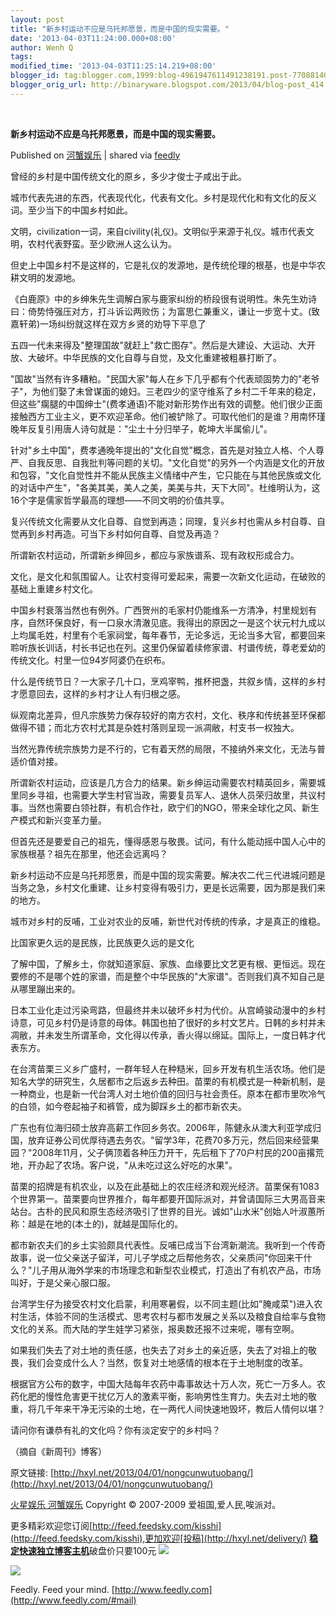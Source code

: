 ```yaml
---
layout: post
title: "新乡村运动不应是乌托邦愿景，而是中国的现实需要。"
date: '2013-04-03T11:24:00.000+08:00'
author: Wenh Q
tags:
modified_time: '2013-04-03T11:25:14.219+08:00'
blogger_id: tag:blogger.com,1999:blog-4961947611491238191.post-7708814001507828383
blogger_orig_url: http://binaryware.blogspot.com/2013/04/blog-post_414.html
---
```



  

**新乡村运动不应是乌托邦愿景，而是中国的现实需要。**

Published on [河蟹娱乐](http://hxyl.net/2013/04/01/nongcunwutuobang/) |
shared via [feedly](http://www.feedly.com)

曾经的乡村是中国传统文化的原乡，多少才俊士子咸出于此。

城市代表先进的东西，代表现代化，代表有文化。乡村是现代化和有文化的反义词。至少当下的中国乡村如此。

文明，civilization一词，来自civility(礼仪)。文明似乎来源于礼仪。城市代表文明，农村代表野蛮。至少欧洲人这么认为。

但史上中国乡村不是这样的，它是礼仪的发源地，是传统伦理的根基，也是中华农耕文明的发源地。

《白鹿原》中的乡绅朱先生调解白家与鹿家纠纷的桥段很有说明性。朱先生劝诗曰：倚势恃强压对方，打斗诉讼两败伤；为富思仁兼重义，谦让一步宽十丈。(致嘉轩弟)一场纠纷就这样在双方乡贤的劝导下平息了

五四一代未来得及"整理国故"就赶上"救亡图存"。然后是大建设、大运动、大开放、大破坏。中华民族的文化自尊与自觉，及文化重建被粗暴打断了。

"国故"当然有许多糟粕。"民国大家"每人在乡下几乎都有个代表顽固势力的"老爷子"，为他们娶了未曾谋面的媳妇。三老四少的坚守维系了乡村二千年来的稳定，但这些"瘸腿的中国绅士"(费孝通语)不能对新形势作出有效的调整。他们很少正面接触西方工业主义，更不欢迎革命。他们被铲除了。可取代他们的是谁？用南怀瑾晚年反复引用唐人诗句就是："尘土十分归举子，乾坤大半属偷儿"。

针对"乡土中国"，费孝通晚年提出的"文化自觉"概念，首先是对独立人格、个人尊严、自我反思、自我批判等问题的关切。"文化自觉"的另外一个内涵是文化的开放和包容，"文化自觉性并不能从民族主义情绪中产生，它只能在与其他民族或文化的对话中产生"，"各美其美，美人之美，美美与共，天下大同"。杜维明认为，这16个字是儒家哲学最高的理想——不同文明的价值共享。

复兴传统文化需要从文化自尊、自觉到再造；同理，复兴乡村也需从乡村自尊、自觉再到乡村再造。可当下乡村如何自尊、自觉及再造？

所谓新农村运动，所谓新乡绅回乡，都应与家族谱系、现有政权形成合力。

文化，是文化和氛围留人。让农村变得可爱起来，需要一次新文化运动，在破败的基础上重建乡村文化。

中国乡村衰落当然也有例外。广西贺州的毛家村仍能维系一方清净，村里规划有序，自然环保良好，有一口泉水清澈见底。我得出的原因之一是这个状元村九成以上均属毛姓，村里有个毛家祠堂，每年春节，无论多远，无论当多大官，都要回来聆听族长训话，村长书记也在列。这里仍保留着续修家谱、村谱传统，尊老爱幼的传统文化。村里一位94岁阿婆仍在织布。

什么是传统节日？一大家子几十口，烹鸡宰鸭，推杯把盏，共叙乡情，这样的乡村才愿意回去，这样的乡村才让人有归根之感。

纵观南北差异，但凡宗族势力保存较好的南方农村，文化、秩序和传统甚至环保都做得不错；而北方农村尤其是杂姓村落则呈现一派凋敝，村支书一权独大。

当然光靠传统宗族势力是不行的，它有着天然的局限，不接纳外来文化，无法与普适价值对接。

所谓新农村运动，应该是几方合力的结果。新乡绅运动需要农村精英回乡，需要城里同乡寻祖，也需要大学生村官当政，需要复员军人、退休人员荣归故里，共议村事。当然也需要白领社群，有机合作社，欧宁们的NGO，带来全球化之风、新生产模式和新兴变革力量。

但首先还是要爱自己的祖先，懂得感恩与敬畏。试问，有什么能动摇中国人心中的家族根基？祖先在那里，他还会远离吗？

新乡村运动不应是乌托邦愿景，而是中国的现实需要。解决农二代三代进城问题是当务之急，乡村文化重建、让乡村变得有吸引力，更是长远需要，因为那是我们来的地方。

城市对乡村的反哺，工业对农业的反哺，新世代对传统的传承，才是真正的维稳。

比国家更久远的是民族，比民族更久远的是文化

了解中国，了解乡土，你就知道家庭、家族、血缘要比文艺更有根、更恒远。现在要修的不是哪个姓的家谱，而是整个中华民族的"大家谱"。否则我们真不知自己是从哪里蹦出来的。

日本工业化走过污染弯路，但最终并未以破坏乡村为代价。从宫崎骏动漫中的乡村诗意，可见乡村仍是诗意的母体。韩国也拍了很好的乡村文艺片。日韩的乡村并未凋敝，并未发生所谓革命，文化得以传承，香火得以绵延。国际上，一度日韩才代表东方。

在台湾苗栗三义乡广盛村，一群年轻人在种糙米，回乡开发有机生活农场。他们是知名大学的研究生，久居都市之后返乡去种田。苗栗的有机模式是一种新机制，是一种商业，也是新一代台湾人对土地价值的回归与社会责任。原本在都市里吹冷气的白领，如今卷起袖子和裤管，成为脚踩乡土的都市新农夫。

广东也有位海归硕士放弃高薪工作回乡务农。2006年，陈健永从澳大利亚学成归国，放弃证券公司优厚待遇去务农。"留学3年，花费70多万元，然后回来经营果园？"2008年11月，父子俩顶着各种压力开干，先后租下了70户村民的200亩撂荒地，开办起了农场。客户说，"从未吃过这么好吃的水果"。

苗栗的招牌是有机农业，以及在此基础上的农庄经济和观光经济。苗栗保有1083个世界第一。苗栗要向世界推介，每年都要开国际派对，并曾请国际三大男高音来站台。古朴的民风和原生态经济吸引了世界的目光。诚如"山水米"创始人叶淑蕙所称：越是在地的(本土的)，就越是国际化的。

都市新农夫们的乡土实验颇具代表性。反哺已成当下台湾新潮流。我听到一个传奇故事，说一位父亲送子留洋，可儿子学成之后帮他务农，父亲质问"你回来干什么？"儿子用从海外学来的市场理念和新型农业模式，打造出了有机农产品，市场叫好，于是父亲心服口服。

台湾学生仔为接受农村文化启蒙，利用寒暑假，以不同主题(比如"腌咸菜")进入农村生活，体验不同的生活模式、思考农村与都市发展之关系以及粮食自给率与食物文化的关系。而大陆的学生娃学习紧张，报奥数还报不过来呢，哪有空啊。

如果我们失去了对土地的责任感，也失去了对乡土的亲近感，失去了对祖上的敬畏，我们会变成什么人？当然，恢复对土地感情的根本在于土地制度的改革。

根据官方公布的数字，中国大陆每年农药中毒事故达十万人次，死亡一万多人。农药化肥的慢性危害更干扰亿万人的激素平衡，影响男性生育力。失去对土地的敬重，将几千年来干净无污染的土地，在一两代人间快速地毁坏，教后人情何以堪？

请问你有谦恭有礼的文化吗？你有淡定安宁的乡村吗？

（摘自《新周刊》博客）

原文链接:
[http://hxyl.net/2013/04/01/nongcunwutuobang/](http://hxyl.net/2013/04/01/nongcunwutuobang/)

 [火星娱乐 河蟹娱乐](http://hxyl.net/) Copyright © 2007-2009
爱祖国,爱人民,唉派对。

更多精彩欢迎您订阅[http://feed.feedsky.com/kisshi](http://feed.feedsky.com/kisshi),更加欢迎[投稿](http://hxyl.net/delivery/)
[**稳定快速独立博客主机**](http://www.gegehost.com/)破盘价只要100元
![](http://img.tongji.linezing.com/922164/tongji.gif)

![](http://www1.feedsky.com/t1/727396176/kisshi/feedsky/s.gif?r=http://hxyl.net/2013/04/01/nongcunwutuobang/)



Feedly. Feed your mind.
[http://www.feedly.com](http://www.feedly.com/#mail)
